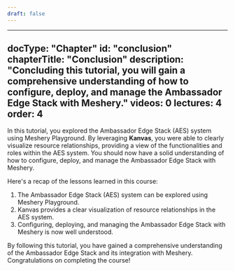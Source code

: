 ```yaml
---
draft: false
---
```


---
docType: "Chapter"
id: "conclusion"
chapterTitle: "Conclusion"
description: "Concluding this tutorial, you will gain a comprehensive understanding of how to configure, deploy, and manage the Ambassador Edge Stack with Meshery."
videos: 0
lectures: 4
order: 4
---

<ChapterStyle>

In this tutorial, you explored the Ambassador Edge Stack (AES) system using Meshery Playground. By leveraging **Kanvas**, you were able to clearly visualize resource relationships, providing a view of the functionalities and roles within the AES system. You should now have a solid understanding of how to configure, deploy, and manage the Ambassador Edge Stack with Meshery.

Here's a recap of the lessons learned in this course:

1. The Ambassador Edge Stack (AES) system can be explored using Meshery Playground.
2. Kanvas provides a clear visualization of resource relationships in the AES system.
3. Configuring, deploying, and managing the Ambassador Edge Stack with Meshery is now well understood.

By following this tutorial, you have gained a comprehensive understanding of the Ambassador Edge Stack and its integration with Meshery. Congratulations on completing the course!

</ChapterStyle>

